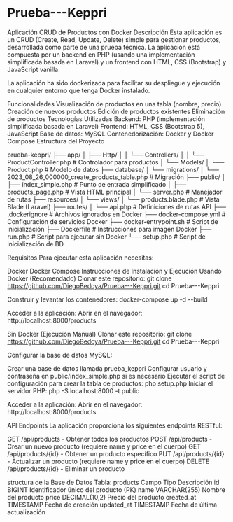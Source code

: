 # Prueba---Keppri
Aplicación CRUD de Productos con Docker
Descripción
Esta aplicación es un CRUD (Create, Read, Update, Delete) simple para gestionar productos, desarrollada como parte de una prueba técnica. La aplicación está compuesta por un backend en PHP (usando una implementación simplificada basada en Laravel) y un frontend con HTML, CSS (Bootstrap) y JavaScript vanilla.

La aplicación ha sido dockerizada para facilitar su despliegue y ejecución en cualquier entorno que tenga Docker instalado.

Funcionalidades
Visualización de productos en una tabla (nombre, precio)
Creación de nuevos productos
Edición de productos existentes
Eliminación de productos
Tecnologías Utilizadas
Backend: PHP (implementación simplificada basada en Laravel)
Frontend: HTML, CSS (Bootstrap 5), JavaScript
Base de datos: MySQL
Contenedorización: Docker y Docker Compose
Estructura del Proyecto

prueba-keppri/
├── app/
│   ├── Http/
│   │   └── Controllers/
│   │       └── ProductController.php      # Controlador para productos
│   └── Models/
│       └── Product.php                    # Modelo de datos
├── database/
│   └── migrations/
│       └── 2023_08_26_000000_create_products_table.php  # Migración
├── public/
│   ├── index_simple.php                   # Punto de entrada simplificado
│   ├── products_page.php                  # Vista HTML principal
│   └── server.php                         # Manejador de rutas
├── resources/
│   └── views/
│       └── products.blade.php             # Vista Blade (Laravel)
├── routes/
│   └── api.php                            # Definiciones de rutas API
├── .dockerignore                          # Archivos ignorados en Docker
├── docker-compose.yml                     # Configuración de servicios Docker
├── docker-entrypoint.sh                   # Script de inicialización
├── Dockerfile                             # Instrucciones para imagen Docker
├── run.php                                # Script para ejecutar sin Docker
└── setup.php                              # Script de inicialización de BD


Requisitos
Para ejecutar esta aplicación necesitas:

Docker
Docker Compose
Instrucciones de Instalación y Ejecución
Usando Docker (Recomendado)
Clonar este repositorio:
git clone https://github.com/DiegoBedoya/Prueba---Keppri.git
cd Prueba---Keppri

Construir y levantar los contenedores:
docker-compose up -d --build

Acceder a la aplicación: Abrir en el navegador: http://localhost:8000/products

Sin Docker (Ejecución Manual)
Clonar este repositorio:
git clone https://github.com/DiegoBedoya/Prueba---Keppri.git
cd Prueba---Keppri


Configurar la base de datos MySQL:

Crear una base de datos llamada prueba_keppri
Configurar usuario y contraseña en public/index_simple.php si es necesario
Ejecutar el script de configuración para crear la tabla de productos:
php setup.php
Iniciar el servidor PHP:
php -S localhost:8000 -t public


Acceder a la aplicación: Abrir en el navegador: http://localhost:8000/products

API Endpoints
La aplicación proporciona los siguientes endpoints RESTful:

GET /api/products - Obtener todos los productos
POST /api/products - Crear un nuevo producto (requiere name y price en el cuerpo)
GET /api/products/{id} - Obtener un producto específico
PUT /api/products/{id} - Actualizar un producto (requiere name y price en el cuerpo)
DELETE /api/products/{id} - Eliminar un producto


structura de la Base de Datos
Tabla: products
Campo	Tipo	Descripción
id	BIGINT	Identificador único del producto (PK)
name	VARCHAR(255)	Nombre del producto
price	DECIMAL(10,2)	Precio del producto
created_at	TIMESTAMP	Fecha de creación
updated_at	TIMESTAMP	Fecha de última actualización
